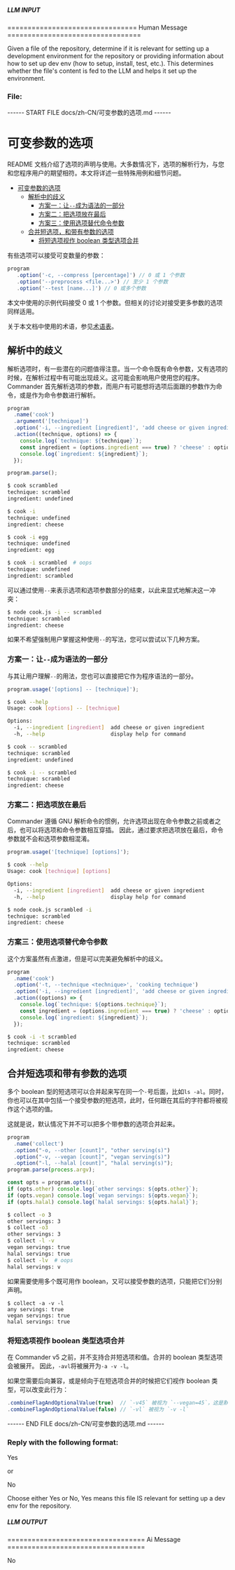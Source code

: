 ##### LLM INPUT #####
================================ Human Message =================================

Given a file of the repository, determine if it is relevant for setting up a development environment for the repository or providing information about how to set up dev env (how to setup, install, test, etc.). This determines whether the file's content is fed to the LLM and helps it set up the environment.

### File:
------ START FILE docs/zh-CN/可变参数的选项.md ------
# 可变参数的选项

README 文档介绍了选项的声明与使用。大多数情况下，选项的解析行为，与您和您程序用户的期望相符。本文将详述一些特殊用例和细节问题。

- [可变参数的选项](#%E5%8F%AF%E5%8F%98%E5%8F%82%E6%95%B0%E7%9A%84%E9%80%89%E9%A1%B9)
	- [解析中的歧义](#%E8%A7%A3%E6%9E%90%E4%B8%AD%E7%9A%84%E6%AD%A7%E4%B9%89)
		- [方案一：让`--`成为语法的一部分](#%E6%96%B9%E6%A1%88%E4%B8%80%EF%BC%9A%E8%AE%A9%60--%60%E6%88%90%E4%B8%BA%E8%AF%AD%E6%B3%95%E7%9A%84%E4%B8%80%E9%83%A8%E5%88%86)
		- [方案二：把选项放在最后](#%E6%96%B9%E6%A1%88%E4%BA%8C%EF%BC%9A%E6%8A%8A%E9%80%89%E9%A1%B9%E6%94%BE%E5%9C%A8%E6%9C%80%E5%90%8E)
		- [方案三：使用选项替代命令参数](#%E6%96%B9%E6%A1%88%E4%B8%89%EF%BC%9A%E4%BD%BF%E7%94%A8%E9%80%89%E9%A1%B9%E6%9B%BF%E4%BB%A3%E5%91%BD%E4%BB%A4%E5%8F%82%E6%95%B0)
	- [合并短选项，和带有参数的选项](#%E5%90%88%E5%B9%B6%E7%9F%AD%E9%80%89%E9%A1%B9%E5%92%8C%E5%B8%A6%E6%9C%89%E5%8F%82%E6%95%B0%E7%9A%84%E9%80%89%E9%A1%B9)
		- [将短选项视作 boolean 类型选项合并](#%E5%B0%86%E7%9F%AD%E9%80%89%E9%A1%B9%E8%A7%86%E4%BD%9C-boolean-%E7%B1%BB%E5%9E%8B%E9%80%89%E9%A1%B9%E5%90%88%E5%B9%B6)

有些选项可以接受可变数量的参数：

```js
program
   .option('-c, --compress [percentage]') // 0 或 1 个参数
   .option('--preprocess <file...>') // 至少 1 个参数
   .option('--test [name...]') // 0 或多个参数
```

本文中使用的示例代码接受 0 或 1 个参数。但相关的讨论对接受更多参数的选项同样适用。

关于本文档中使用的术语，参见[术语表](./%E6%9C%AF%E8%AF%AD%E8%A1%A8.md)。

## 解析中的歧义

解析选项时，有一些潜在的问题值得注意。当一个命令既有命令参数，又有选项的时候，在解析过程中有可能出现歧义。这可能会影响用户使用您的程序。
Commander 首先解析选项的参数，而用户有可能想将选项后面跟的参数作为命令，或是作为命令参数进行解析。

```js
program
  .name('cook')
  .argument('[technique]')
  .option('-i, --ingredient [ingredient]', 'add cheese or given ingredient')
  .action((technique, options) => {
    console.log(`technique: ${technique}`);
    const ingredient = (options.ingredient === true) ? 'cheese' : options.ingredient;
    console.log(`ingredient: ${ingredient}`);
  });

program.parse();
```

```sh
$ cook scrambled
technique: scrambled
ingredient: undefined

$ cook -i
technique: undefined
ingredient: cheese

$ cook -i egg
technique: undefined
ingredient: egg

$ cook -i scrambled  # oops
technique: undefined
ingredient: scrambled
```

可以通过使用`--`来表示选项和选项参数部分的结束，以此来显式地解决这一冲突：

```sh
$ node cook.js -i -- scrambled
technique: scrambled
ingredient: cheese
```

如果不希望强制用户掌握这种使用`--`的写法，您可以尝试以下几种方案。

### 方案一：让`--`成为语法的一部分

与其让用户理解`--`的用法，您也可以直接把它作为程序语法的一部分。

```js
program.usage('[options] -- [technique]');
```

```sh
$ cook --help
Usage: cook [options] -- [technique]

Options:
  -i, --ingredient [ingredient]  add cheese or given ingredient
  -h, --help                     display help for command

$ cook -- scrambled
technique: scrambled
ingredient: undefined

$ cook -i -- scrambled
technique: scrambled
ingredient: cheese
```

### 方案二：把选项放在最后

Commander 遵循 GNU 解析命令的惯例，允许选项出现在命令参数之前或者之后，也可以将选项和命令参数相互穿插。
因此，通过要求把选项放在最后，命令参数就不会和选项参数相混淆。

```js
program.usage('[technique] [options]');
```

```sh
$ cook --help
Usage: cook [technique] [options]

Options:
  -i, --ingredient [ingredient]  add cheese or given ingredient
  -h, --help                     display help for command

$ node cook.js scrambled -i
technique: scrambled
ingredient: cheese
```

### 方案三：使用选项替代命令参数

这个方案虽然有点激进，但是可以完美避免解析中的歧义。

```js
program
  .name('cook')
  .option('-t, --technique <technique>', 'cooking technique')
  .option('-i, --ingredient [ingredient]', 'add cheese or given ingredient')
  .action((options) => {
    console.log(`technique: ${options.technique}`);
    const ingredient = (options.ingredient === true) ? 'cheese' : options.ingredient;
    console.log(`ingredient: ${ingredient}`);
  });
```

```sh
$ cook -i -t scrambled
technique: scrambled
ingredient: cheese
```

## 合并短选项和带有参数的选项

多个 boolean 型的短选项可以合并起来写在同一个`-`号后面，比如`ls -al`。同时，你也可以在其中包括一个接受参数的短选项，此时，任何跟在其后的字符都将被视作这个选项的值。

这就是说，默认情况下并不可以把多个带参数的选项合并起来。

```js
program
  .name('collect')
  .option("-o, --other [count]", "other serving(s)")
  .option("-v, --vegan [count]", "vegan serving(s)")
  .option("-l, --halal [count]", "halal serving(s)");
program.parse(process.argv);

const opts = program.opts();
if (opts.other) console.log(`other servings: ${opts.other}`);
if (opts.vegan) console.log(`vegan servings: ${opts.vegan}`);
if (opts.halal) console.log(`halal servings: ${opts.halal}`);
```

```sh
$ collect -o 3
other servings: 3
$ collect -o3
other servings: 3
$ collect -l -v
vegan servings: true
halal servings: true
$ collect -lv  # oops
halal servings: v
```

如果需要使用多个既可用作 boolean，又可以接受参数的选项，只能把它们分别声明。

```
$ collect -a -v -l
any servings: true
vegan servings: true
halal servings: true
```

### 将短选项视作 boolean 类型选项合并

在 Commander v5 之前，并不支持合并短选项和值。合并的 boolean 类型选项会被展开。
因此，`-avl`将被展开为`-a -v -l`。

如果您需要后向兼容，或是倾向于在短选项合并的时候把它们视作 boolean 类型，可以改变此行为：

```js
.combineFlagAndOptionalValue(true)  // `-v45` 被视为 `--vegan=45`，这是默认的行为
.combineFlagAndOptionalValue(false) // `-vl` 被视为 `-v -l`
```

------ END FILE docs/zh-CN/可变参数的选项.md ------

### Reply with the following format:

<rel>Yes</rel>

or

<rel>No</rel>

Choose either Yes or No, Yes means this file IS relevant for setting up a dev env for the repository.

##### LLM OUTPUT #####
================================== Ai Message ==================================

<rel>No</rel>